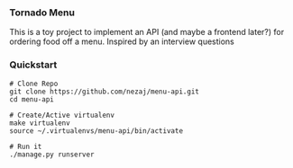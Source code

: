 ### Tornado Menu
This is a toy project to implement an API (and maybe a frontend later?) for ordering food off a menu. Inspired by an interview questions

### Quickstart
```
# Clone Repo
git clone https://github.com/nezaj/menu-api.git
cd menu-api

# Create/Active virtualenv
make virtualenv
source ~/.virtualenvs/menu-api/bin/activate

# Run it
./manage.py runserver
```
